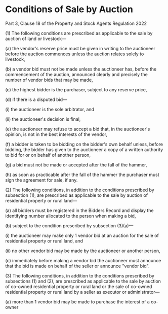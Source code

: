 # Conditions of Sale by Auction

Part 3, Clause 18 of the Property and Stock Agents Regulation 2022

(1) The following conditions are prescribed as applicable to the sale by auction of land or livestock—

(a) the vendor's reserve price must be given in writing to the auctioneer before the auction commences unless the auction relates solely to livestock,

(b) a vendor bid must not be made unless the auctioneer has, before the commencement of the auction, announced clearly and precisely the number of vendor bids that may be made,

(c) the highest bidder is the purchaser, subject to any reserve price,

(d) if there is a disputed bid—

(i) the auctioneer is the sole arbitrator, and

(ii) the auctioneer's decision is final,

(e) the auctioneer may refuse to accept a bid that, in the auctioneer's opinion, is not in the best interests of the vendor,

(f) a bidder is taken to be bidding on the bidder's own behalf unless, before bidding, the bidder has given to the auctioneer a copy of a written authority to bid for or on behalf of another person,

(g) a bid must not be made or accepted after the fall of the hammer,

(h) as soon as practicable after the fall of the hammer the purchaser must sign the agreement for sale, if any.

(2) The following conditions, in addition to the conditions prescribed by subsection (1), are prescribed as applicable to the sale by auction of residential property or rural land—

(a) all bidders must be registered in the Bidders Record and display the identifying number allocated to the person when making a bid,

(b) subject to the condition prescribed by subsection (3)(a)—

(i) the auctioneer may make only 1 vendor bid at an auction for the sale of residential property or rural land, and

(ii) no other vendor bid may be made by the auctioneer or another person,

(c) immediately before making a vendor bid the auctioneer must announce that the bid is made on behalf of the seller or announce "vendor bid".

(3) The following conditions, in addition to the conditions prescribed by subsections (1) and (2), are prescribed as applicable to the sale by auction of co-owned residential property or rural land or the sale of co-owned residential property or rural land by a seller as executor or administrator—

(a) more than 1 vendor bid may be made to purchase the interest of a co-owner